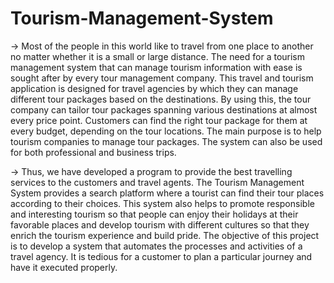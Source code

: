 # Tourism-Management-System 

-> Most of the people in this world like to travel from one place to another no matter whether it is a small or large distance. The need for a tourism management system that can manage tourism information with ease is sought after by every tour management company. This travel and tourism application is designed for travel agencies by which they can manage different tour packages based on the destinations. By using this, the tour company can tailor tour packages spanning various destinations at almost every price point. Customers can find the right tour package for them at every budget, depending on the tour locations. The main purpose is to help tourism companies to manage tour packages. The system can also be used for both professional and business trips.

-> Thus, we have developed a program to provide the best travelling services to the customers and travel agents. The Tourism Management System provides a search platform where a tourist can find their tour places according to their choices. This system also helps to promote responsible and interesting tourism so that people can enjoy their holidays at their favorable places and develop tourism with different cultures so that they enrich the tourism experience and build pride. The objective of this project is to develop a system that automates the processes and activities of a travel agency. It is tedious for a customer to plan a particular journey and have it executed properly.

